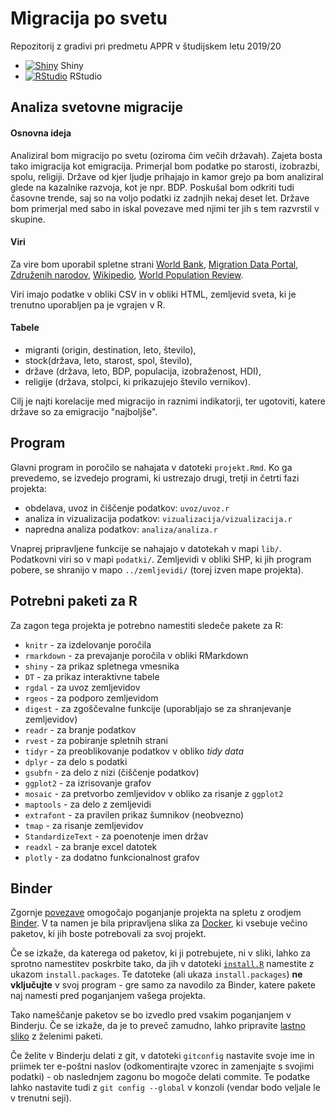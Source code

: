 # Migracija po svetu

Repozitorij z gradivi pri predmetu APPR v študijskem letu 2019/20

* [![Shiny](http://mybinder.org/badge.svg)](http://mybinder.org/v2/gh/timkalan/APPR-2019-20/master?urlpath=shiny/APPR-2019-20/projekt.Rmd) Shiny
* [![RStudio](http://mybinder.org/badge.svg)](http://mybinder.org/v2/gh/timkalan/APPR-2019-20/master?urlpath=rstudio) RStudio

## Analiza svetovne migracije

#### Osnovna ideja
Analiziral bom migracijo po svetu (oziroma čim večih državah). Zajeta bosta tako imigracija kot emigracija. Primerjal bom podatke po starosti, izobrazbi, spolu, religiji. Države od kjer ljudje prihajajo in kamor grejo pa bom analiziral glede na kazalnike razvoja, kot 
je npr. BDP. Poskušal bom odkriti tudi časovne trende, 
saj so na voljo podatki iz zadnjih nekaj deset let. Države bom primerjal med sabo in iskal povezave med njimi ter jih s tem razvrstil v skupine.  


#### Viri
Za vire bom uporabil spletne strani [World Bank](https://www.worldbank.org), [Migration Data Portal](https://migrationdataportal.org), [Združenih narodov](https://www.un.org), [Wikipedio](https://en.wikipedia.org/wiki/List_of_countries_by_GDP_(PPP)_per_capita), [World Population Review](http://worldpopulationreview.com/countries/religion-by-country/).

Viri imajo podatke v obliki CSV in v obliki HTML, zemljevid sveta, ki je trenutno uporabljen pa je vgrajen v R.

#### Tabele
* migranti (origin, destination, leto, število),
* stock(država, leto, starost, spol, število), 
* države (država, leto, BDP, populacija, izobraženost, HDI), 
* religije (država, stolpci, ki prikazujejo število vernikov).

Cilj je najti korelacije med migracijo in raznimi indikatorji, ter ugotoviti, katere države so za emigracijo "najboljše".

## Program

Glavni program in poročilo se nahajata v datoteki `projekt.Rmd`.
Ko ga prevedemo, se izvedejo programi, ki ustrezajo drugi, tretji in četrti fazi projekta:

* obdelava, uvoz in čiščenje podatkov: `uvoz/uvoz.r`
* analiza in vizualizacija podatkov: `vizualizacija/vizualizacija.r`
* napredna analiza podatkov: `analiza/analiza.r`

Vnaprej pripravljene funkcije se nahajajo v datotekah v mapi `lib/`.
Podatkovni viri so v mapi `podatki/`.
Zemljevidi v obliki SHP, ki jih program pobere,
se shranijo v mapo `../zemljevidi/` (torej izven mape projekta).

## Potrebni paketi za R

Za zagon tega projekta je potrebno namestiti sledeče pakete za R:

* `knitr` - za izdelovanje poročila
* `rmarkdown` - za prevajanje poročila v obliki RMarkdown
* `shiny` - za prikaz spletnega vmesnika
* `DT` - za prikaz interaktivne tabele
* `rgdal` - za uvoz zemljevidov
* `rgeos` - za podporo zemljevidom
* `digest` - za zgoščevalne funkcije (uporabljajo se za shranjevanje zemljevidov)
* `readr` - za branje podatkov
* `rvest` - za pobiranje spletnih strani
* `tidyr` - za preoblikovanje podatkov v obliko *tidy data*
* `dplyr` - za delo s podatki
* `gsubfn` - za delo z nizi (čiščenje podatkov)
* `ggplot2` - za izrisovanje grafov
* `mosaic` - za pretvorbo zemljevidov v obliko za risanje z `ggplot2`
* `maptools` - za delo z zemljevidi
* `extrafont` - za pravilen prikaz šumnikov (neobvezno)
* `tmap` - za risanje zemljevidov
* `StandardizeText` - za poenotenje imen držav
* `readxl` - za branje excel datotek
* `plotly` - za dodatno funkcionalnost grafov

## Binder

Zgornje [povezave](#analiza-podatkov-s-programom-r-201819)
omogočajo poganjanje projekta na spletu z orodjem [Binder](https://mybinder.org/).
V ta namen je bila pripravljena slika za [Docker](https://www.docker.com/),
ki vsebuje večino paketov, ki jih boste potrebovali za svoj projekt.

Če se izkaže, da katerega od paketov, ki ji potrebujete, ni v sliki,
lahko za sprotno namestitev poskrbite tako,
da jih v datoteki [`install.R`](install.R) namestite z ukazom `install.packages`.
Te datoteke (ali ukaza `install.packages`) **ne vključujte** v svoj program -
gre samo za navodilo za Binder, katere pakete naj namesti pred poganjanjem vašega projekta.

Tako nameščanje paketov se bo izvedlo pred vsakim poganjanjem v Binderju.
Če se izkaže, da je to preveč zamudno,
lahko pripravite [lastno sliko](https://github.com/jaanos/APPR-docker) z želenimi paketi.

Če želite v Binderju delati z git,
v datoteki `gitconfig` nastavite svoje ime in priimek ter e-poštni naslov
(odkomentirajte vzorec in zamenjajte s svojimi podatki) -
ob naslednjem zagonu bo mogoče delati commite.
Te podatke lahko nastavite tudi z `git config --global` v konzoli
(vendar bodo veljale le v trenutni seji).

